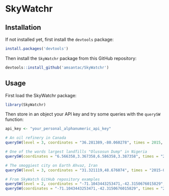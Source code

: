 # SkyWatchr

## Installation

If not installed yet, first install the `devtools` package:

```r
install.packages('devtools')
```

Then install the `SkyWatchr` package from this GitHub repository:

```r
devtools::install_github('amsantac/SkyWatchr')
```

## Usage

First load the SkyWatchr package:

```r
library(SkyWatchr)
```
Then store in an object your API key and try some queries with the `querySW` function:

```r
api_key <- "your_personal_alphanumeric_api_key"

# An oil refinery in Canada
querySW(level = 3, coordinates = "36.281389,-80.060278", times = 2015, api_key = api_key)

# One of the words largest landfills "Olusosun Dump" in Nigeria
querySW(coordinates = "6.566358,3.367358,6.586358,3.387358", times = "2015", api_key = api_key)

# The smoggiest city on Earth Ahvaz, Iran
querySW(level = 3, coordinates = "31.321119,48.676074", times = "2015-06", api_key = api_key)

# From SkyWatch GitHub repository examples
querySW(level = 2, coordinates = "-71.1043443253471,-42.3150676015829", times = "2009-12-25", api_key = api_key)
querySW(coordinates = "-71.1043443253471,-42.3150676015829", times = "2009-12-25", api_key = api_key)
```
